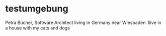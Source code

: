 # testumgebung
Petra Bücher, Software Architect living in Germany near Wiesbaden.
Ilive in a house with my cats and dogs
